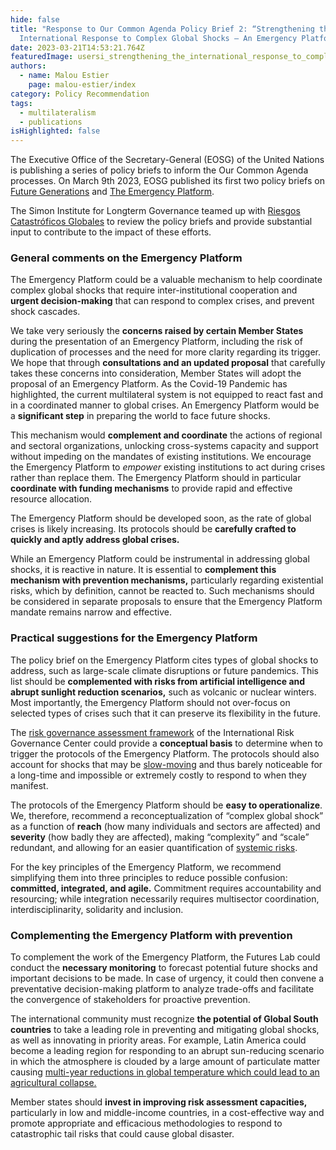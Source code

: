 ```yaml
---
hide: false
title: "Response to Our Common Agenda Policy Brief 2: “Strengthening the
  International Response to Complex Global Shocks – An Emergency Platform”"
date: 2023-03-21T14:53:21.764Z
featuredImage: usersi_strengthening_the_international_response_to_complex_glob_fb9ae7de-a51f-4500-9704-25ec742765d6.png
authors:
  - name: Malou Estier
    page: malou-estier/index
category: Policy Recommendation
tags:
  - multilateralism
  - publications
isHighlighted: false
---
```

The Executive Office of the Secretary-General (EOSG) of the United Nations is publishing a series of policy briefs to inform the Our Common Agenda processes. On March 9th 2023, EOSG published its first two policy briefs on [Future Generations](https://www.un.org/sites/un2.un.org/files/our-common-agenda-policy-brief-future-generations-en.pdf) and [The Emergency Platform](https://www.un.org/sites/un2.un.org/files/our-common-agenda-policy-brief-emergency-platform-en.pdf).

The Simon Institute for Longterm Governance teamed up with [Riesgos Catastróficos Globales](https://riesgoscatastroficosglobales.com/) to review the policy briefs and provide substantial input to contribute to the impact of these efforts. 

### General comments on the Emergency Platform

The Emergency Platform could be a valuable mechanism to help coordinate complex global shocks that require inter-institutional cooperation and **urgent decision-making** that can respond to complex crises, and prevent shock cascades.

We take very seriously the **concerns raised by certain Member States** during the presentation of an Emergency Platform, including the risk of duplication of processes and the need for more clarity regarding its trigger. We hope that through **consultations and an updated proposal** that carefully takes these concerns into consideration, Member States will adopt the proposal of an Emergency Platform. As the Covid-19 Pandemic has highlighted, the current multilateral system is not equipped to react fast and in a coordinated manner to global crises. An Emergency Platform would be a **significant step** in preparing the world to face future shocks.

This mechanism would **complement and coordinate** the actions of regional and sectoral organizations, unlocking cross-systems capacity and support without impeding on the mandates of existing institutions. We encourage the Emergency Platform to *empower* existing institutions to act during crises rather than replace them. The Emergency Platform should in particular **coordinate with funding mechanisms** to provide rapid and effective resource allocation.

The Emergency Platform should be developed soon, as the rate of global crises is likely increasing. Its protocols should be **carefully crafted to quickly and aptly address global crises.** 

While an Emergency Platform could be instrumental in addressing global shocks, it is reactive in nature. It is essential to **complement this mechanism with prevention mechanisms,** particularly regarding existential risks, which by definition, cannot be reacted to. Such mechanisms should be considered in separate proposals to ensure that the Emergency Platform mandate remains narrow and effective.

### Practical suggestions for the Emergency Platform

The policy brief on the Emergency Platform cites types of global shocks to address, such as large-scale climate disruptions or future pandemics. This list should be **complemented with risks from artificial intelligence and abrupt sunlight reduction scenarios,** such as volcanic or nuclear winters. Most importantly, the Emergency Platform should not over-focus on selected types of crises such that it can preserve its flexibility in the future. 

The [risk governance assessment framework](https://www.epfl.ch/research/domains/irgc/concepts-and-frameworks/risk-governance-framework/) of the International Risk Governance Center could provide a **conceptual basis** to determine when to trigger the protocols of the Emergency Platform. The protocols should also account for shocks that may be [slow-moving](https://irgc.org/risk-governance/preparing-for-future-catastrophes/) and thus barely noticeable for a long-time and impossible or extremely costly to respond to when they manifest. 

The protocols of the Emergency Platform should be **easy to operationalize**. We, therefore, recommend a reconceptualization of “complex global shock” as a function of **reach** (how many individuals and sectors are affected) and **severity** (how badly they are affected), making “complexity” and “scale” redundant, and allowing for an easier quantification of [systemic risks](https://irgc.org/risk-governance/systemic-risks/).

For the key principles of the Emergency Platform, we recommend simplifying them into three principles to reduce possible confusion: **committed, integrated, and agile.** Commitment requires accountability and resourcing; while integration necessarily requires multisector coordination, interdisciplinarity, solidarity and inclusion.

### Complementing the Emergency Platform with prevention 

To complement the work of the Emergency Platform, the Futures Lab could conduct the **necessary monitoring** to forecast potential future shocks and important decisions to be made. In case of urgency, it could then convene a preventative decision-making platform to analyze trade-offs and facilitate the convergence of stakeholders for proactive prevention.

The international community must recognize **the potential of Global South countries** to take a leading role in preventing and mitigating global shocks, as well as innovating in priority areas. For example, Latin America could become a leading region for responding to an abrupt sun-reducing scenario in which the atmosphere is clouded by a large amount of particulate matter causing [multi-year reductions in global temperature which could lead to an agricultural collapse.](https://www.nature.com/articles/s43016-022-00573-0)

Member states should **invest in improving risk assessment capacities,** particularly in low and middle-income countries, in a cost-effective way and promote appropriate and efficacious methodologies to respond to catastrophic tail risks that could cause global disaster.
